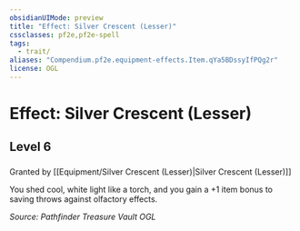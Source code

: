 ```yaml
---
obsidianUIMode: preview
title: "Effect: Silver Crescent (Lesser)"
cssclasses: pf2e,pf2e-spell
tags:
  - trait/
aliases: "Compendium.pf2e.equipment-effects.Item.qYa5BDssyIfPQg2r"
license: OGL
---
```

# Effect: Silver Crescent (Lesser)
## Level 6
### 






Granted by [[Equipment/Silver Crescent (Lesser)|Silver Crescent (Lesser)]]

You shed cool, white light like a torch, and you gain a +1 item bonus to saving throws against olfactory effects.

*Source: Pathfinder Treasure Vault*
*OGL*